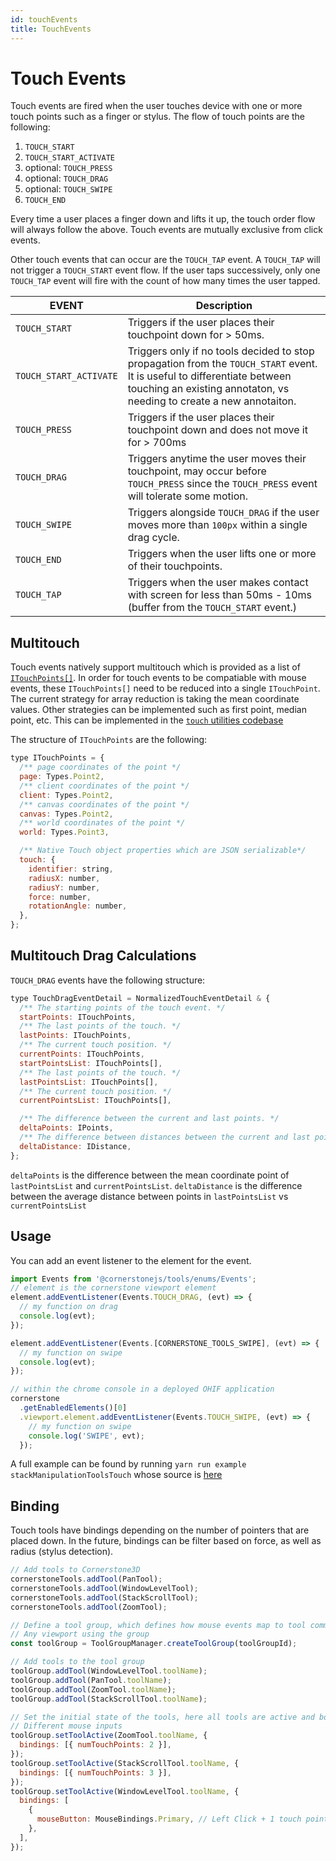 ```yaml
---
id: touchEvents
title: TouchEvents
---
```


# Touch Events

Touch events are fired when the user touches device with one or more touch points such as a finger or stylus. The flow of touch points are the following:

1. `TOUCH_START`
2. `TOUCH_START_ACTIVATE`
3. optional: `TOUCH_PRESS`
4. optional: `TOUCH_DRAG`
5. optional: `TOUCH_SWIPE`
6. `TOUCH_END`

Every time a user places a finger down and lifts it up, the touch order flow will always follow the above. Touch events are mutually exclusive from click events.

Other touch events that can occur are the `TOUCH_TAP` event. A `TOUCH_TAP` will not trigger a `TOUCH_START` event flow. If the user taps successively, only one `TOUCH_TAP` event will fire with the count of how many times the user tapped.

| EVENT                  | Description                                                                                                                                                                                      |
| ---------------------- | ------------------------------------------------------------------------------------------------------------------------------------------------------------------------------------------------ |
| `TOUCH_START`          | Triggers if the user places their touchpoint down for > 50ms.                                                                                                                                    |
| `TOUCH_START_ACTIVATE` | Triggers only if no tools decided to stop propagation from the `TOUCH_START` event. It is useful to differentiate between touching an existing annotaton, vs needing to create a new annotaiton. |
| `TOUCH_PRESS`          | Triggers if the user places their touchpoint down and does not move it for > 700ms                                                                                                               |
| `TOUCH_DRAG`           | Triggers anytime the user moves their touchpoint, may occur before `TOUCH_PRESS` since the `TOUCH_PRESS` event will tolerate some motion.                                                        |
| `TOUCH_SWIPE`          | Triggers alongside `TOUCH_DRAG` if the user moves more than `100px` within a single drag cycle.                                                                                                  |
| `TOUCH_END`            | Triggers when the user lifts one or more of their touchpoints.                                                                                                                                   |
| `TOUCH_TAP`            | Triggers when the user makes contact with screen for less than 50ms - 10ms (buffer from the `TOUCH_START` event.)                                                                                |

## Multitouch

Touch events natively support multitouch which is provided as a list of [`ITouchPoints[]`](api/tools/namespace/Types#ITouchPoints).
In order for touch events to be compatiable with mouse events, these `ITouchPoints[]` need to be reduced into a single
`ITouchPoint`. The current strategy for array reduction is taking the mean coordinate values. Other strategies can be
implemented such as first point, median point, etc. This can be implemented in the
[`touch` utilities codebase](https://github.com/cornerstonejs/cornerstone3D-beta/main/packages/tools/src/utilities/touch/index.ts)

The structure of `ITouchPoints` are the following:

```js
type ITouchPoints = {
  /** page coordinates of the point */
  page: Types.Point2,
  /** client coordinates of the point */
  client: Types.Point2,
  /** canvas coordinates of the point */
  canvas: Types.Point2,
  /** world coordinates of the point */
  world: Types.Point3,

  /** Native Touch object properties which are JSON serializable*/
  touch: {
    identifier: string,
    radiusX: number,
    radiusY: number,
    force: number,
    rotationAngle: number,
  },
};
```

## Multitouch Drag Calculations

`TOUCH_DRAG` events have the following structure:

```js
type TouchDragEventDetail = NormalizedTouchEventDetail & {
  /** The starting points of the touch event. */
  startPoints: ITouchPoints,
  /** The last points of the touch. */
  lastPoints: ITouchPoints,
  /** The current touch position. */
  currentPoints: ITouchPoints,
  startPointsList: ITouchPoints[],
  /** The last points of the touch. */
  lastPointsList: ITouchPoints[],
  /** The current touch position. */
  currentPointsList: ITouchPoints[],

  /** The difference between the current and last points. */
  deltaPoints: IPoints,
  /** The difference between distances between the current and last points. */
  deltaDistance: IDistance,
};
```

`deltaPoints` is the difference between the mean coordinate point of `lastPointsList` and `currentPointsList`.
`deltaDistance` is the difference between the average distance between points in `lastPointsList` vs `currentPointsList`

## Usage

You can add an event listener to the element for the event.

```js
import Events from '@cornerstonejs/tools/enums/Events';
// element is the cornerstone viewport element
element.addEventListener(Events.TOUCH_DRAG, (evt) => {
  // my function on drag
  console.log(evt);
});

element.addEventListener(Events.[CORNERSTONE_TOOLS_SWIPE], (evt) => {
  // my function on swipe
  console.log(evt);
});

// within the chrome console in a deployed OHIF application
cornerstone
  .getEnabledElements()[0]
  .viewport.element.addEventListener(Events.TOUCH_SWIPE, (evt) => {
    // my function on swipe
    console.log('SWIPE', evt);
  });
```

A full example can be found by running
`yarn run example stackManipulationToolsTouch` whose source is [here](https://github.com/gradienthealth/cornerstone3D-beta/blob/gradienthealth/added_touch_events/packages/tools/examples/stackManipulationToolsTouch/index.ts)

## Binding

Touch tools have bindings depending on the number of pointers that are placed down. In the future, bindings can be filter based on force, as well as radius (stylus detection).

```js
// Add tools to Cornerstone3D
cornerstoneTools.addTool(PanTool);
cornerstoneTools.addTool(WindowLevelTool);
cornerstoneTools.addTool(StackScrollTool);
cornerstoneTools.addTool(ZoomTool);

// Define a tool group, which defines how mouse events map to tool commands for
// Any viewport using the group
const toolGroup = ToolGroupManager.createToolGroup(toolGroupId);

// Add tools to the tool group
toolGroup.addTool(WindowLevelTool.toolName);
toolGroup.addTool(PanTool.toolName);
toolGroup.addTool(ZoomTool.toolName);
toolGroup.addTool(StackScrollTool.toolName);

// Set the initial state of the tools, here all tools are active and bound to
// Different mouse inputs
toolGroup.setToolActive(ZoomTool.toolName, {
  bindings: [{ numTouchPoints: 2 }],
});
toolGroup.setToolActive(StackScrollTool.toolName, {
  bindings: [{ numTouchPoints: 3 }],
});
toolGroup.setToolActive(WindowLevelTool.toolName, {
  bindings: [
    {
      mouseButton: MouseBindings.Primary, // Left Click + 1 touch point.
    },
  ],
});
```
